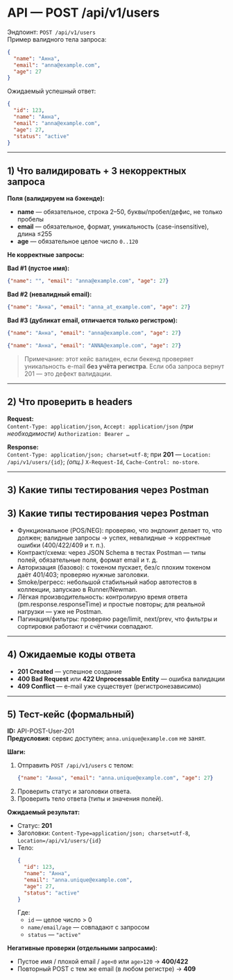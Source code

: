 # API — POST /api/v1/users

Эндпоинт: `POST /api/v1/users`  
Пример валидного тела запроса:
```json
{
  "name": "Анна",
  "email": "anna@example.com",
  "age": 27
}
```
Ожидаемый успешный ответ:
```json
{
  "id": 123,
  "name": "Анна",
  "email": "anna@example.com",
  "age": 27,
  "status": "active"
}
```

---

## 1) Что валидировать + 3 некорректных запроса

**Поля (валидируем на бэкенде):**
- **name** — обязательное, строка 2–50, буквы/пробел/дефис, не только пробелы
- **email** — обязательное, формат, уникальность (case-insensitive), длина ≤255
- **age** — обязательное целое число `0..120` 

**Не корректные запросы:**

**Bad #1 (пустое имя):**
~~~json
{"name": "", "email": "anna@example.com", "age": 27}
~~~

**Bad #2 (невалидный email):**
~~~json
{"name": "Анна", "email": "anna_at_example.com", "age": 27}
~~~

**Bad #3 (дубликат email, отличается только регистром):**
~~~json
{"name": "Анна", "email": "anna@example.com", "age": 27}
~~~
~~~json
{"name": "Анна", "email": "ANNA@example.com", "age": 27}
~~~
> Примечание: этот кейс валиден, если бекенд проверяет уникальность e-mail **без учёта регистра**. 
> Если оба запроса вернут 201 — это дефект валидации.

---

## 2) Что проверить в headers

**Request:**  
`Content-Type: application/json`, `Accept: application/json` *(при необходимости)* `Authorization: Bearer …`

**Response:**  
`Content-Type: application/json; charset=utf-8`; при **201** — `Location: /api/v1/users/{id}`; *(опц.)* `X-Request-Id`, 
`Cache-Control: no-store`.

---

## 3) Какие типы тестирования через Postman

## 3) Какие типы тестирования через Postman
- Функциональное (POS/NEG): проверяю, что эндпоинт делает то, что должен; 
валидные запросы → успех, невалидные → корректные ошибки (400/422/409 и т. п.).
- Контракт/схема: через JSON Schema в тестах Postman — типы полей, обязательные поля, формат email и т. д.
- Авторизация (базово): с токеном пускает, без/с плохим токеном даёт 401/403; проверяю нужные заголовки.
- Smoke/регресс: небольшой стабильный набор автотестов в коллекции, запускаю в Runner/Newman.
- Лёгкая производительность: контролирую время ответа (pm.response.responseTime) и простые повторы; для реальной 
нагрузки — уже не Postman.
- Пагинация/фильтры: проверяю page/limit, next/prev, что фильтры и сортировки работают и счётчики совпадают.

---

## 4) Ожидаемые коды ответа

- **201 Created** — успешное создание  
- **400 Bad Request** или **422 Unprocessable Entity** — ошибка валидации  
- **409 Conflict** — e-mail уже существует (регистронезависимо)

---

## 5) Тест-кейс (формальный)

**ID:** API-POST-User-201  
**Предусловия:** сервис доступен; `anna.unique@example.com` не занят.

**Шаги:**
1) Отправить `POST /api/v1/users` с телом:
   ~~~json
   {"name": "Анна", "email": "anna.unique@example.com", "age": 27}
   ~~~
2) Проверить статус и заголовки ответа.  
3) Проверить тело ответа (типы и значения полей).

**Ожидаемый результат:**
- Статус: **201**  
- Заголовки: `Content-Type=application/json; charset=utf-8`, `Location=/api/v1/users/{id}`  
- Тело:
  ~~~json
  {
    "id": 123, 
    "name": "Анна",
    "email": "anna.unique@example.com",
    "age": 27,
    "status": "active"
  }
  ~~~
  Где:
  - `id` — целое число > 0  
  - `name/email/age` — совпадают с запросом  
  - `status` — `"active"`

**Негативные проверки (отдельными запросами):**
- Пустое имя / плохой email / `age<0` или `age>120` → **400/422**  
- Повторный POST с тем же email (в любом регистре) → **409**
